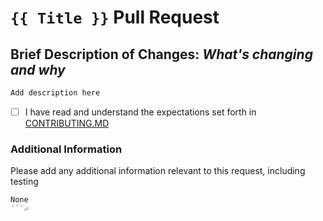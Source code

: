 # `{{ Title }}` Pull Request

## Brief Description of Changes: _What's changing and why_

```markdown
Add description here
```

- [ ] I have read and understand the expectations set forth in [CONTRIBUTING.MD](CONTRIBUTING.md)

### Additional Information

Please add any additional information relevant to this request, including testing

```markdown
None
```⏎
